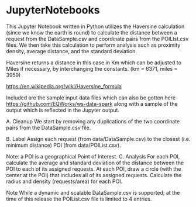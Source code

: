 # JupyterNotebooks

This Jupyter Notebook written in Python utilizes the Haversine calculation (since we know the earth is round) to calculate the distance between a request from the DataSample.csv and coordinate pairs from the POILIst.csv files. We then take this calculation to perform analysis such as proximity density, average distance, and the standard deviation. 

Haversine returns a distance in this case in Km which can be adjusted to Miles if necessary, by interchanging the constants. (km = 6371, miles = 3959)

https://en.wikipedia.org/wiki/Haversine_formula

Included are the sample input data files which can also be gotten here https://github.com/EQWorks/ws-data-spark along with a sample of the output which is reflected in the Jupyter output.

A. Cleanup
  We start by removing any duplications of the two coordinate pairs from the DataSample.csv file. 

B. Label
  Assign each request (from data/DataSample.csv) to the closest (i.e. minimum distance) POI (from data/POIList.csv).

Note: a POI is a geographical Point of Interest.
C. Analysis
 For each POI, calculate the average and standard deviation of the distance between the POI to each of its assigned requests.
 At each POI, draw a circle (with the center at the POI) that includes all of its assigned requests. Calculate the radius and density (requests/area) for each POI.

Note
While a dynamic and scalable DataSample.csv is supported; at the time of this release the POIList.csv file is limited to 4 entries.
